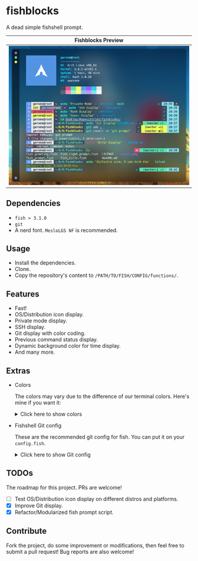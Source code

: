 # fishblocks
A dead simple fishshell prompt.

| Fishblocks Preview |
| --- |
| ![Preview](scrot.webp) |

## Dependencies

+ `fish > 3.1.0`
+ `git`
+ A nerd font. `MesloLGS NF` is recommended.

## Usage

+ Install the dependencies.
+ Clone.
+ Copy the repository's content to `/PATH/TO/FISH/CONFIG/functions/`.

## Features

+ Fast!
+ OS/Distribution icon display.
+ Private mode display.
+ SSH display.
+ Git display with color coding.
+ Previous command status display.
+ Dynamic background color for time display.
+ And many more.

## Extras

+ Colors

	The colors may vary due to the difference of our terminal colors. Here's mine if you want it:

	<details>
		<summary>Click here to show colors</summary>
		
		# Black
		color10		#3D4C5F
		color8		#56687E

		# Red
		color1		#EE4F84
		color9		#F48FB1

		# Green
		color2		#53E2AE
		color10		#A1EFD3

		# Yellow
		color3 		#F1FF52
		color11		#F1FA8C

		# Blue
		color4		#6498EF
		color12		#92B6F4

		# Magenta
		color5		#985EFF
		color13		#BD99FF

		# Cyan
		color6		#24D1E7
		color14		#87DFEB

		# White
		color7		#E5E5E5
		color15		#F8F8F2
			
	</details>

+ Fishshell Git config

	These are the recommended git config for fish. You can put it on your `config.fish`.

	<details>
		<summary>Click here to show Git config</summary>
		
		set -g __fish_git_prompt_show_informative_status 1
		set -g __fish_git_prompt_showupstream informative
		set -g __fish_git_prompt_showdirtystate yes
		set -g __fish_git_prompt_char_stateseparator ' '
		set -g __fish_git_prompt_char_cleanstate '✔'
		set -g __fish_git_prompt_char_dirtystate '✚'
		set -g __fish_git_prompt_char_invalidstate '✖'
		set -g __fish_git_prompt_char_stagedstate '●'
		set -g __fish_git_prompt_char_stashstate '⚑'
		set -g __fish_git_prompt_char_untrackedfiles '?'
		set -g __fish_git_prompt_char_upstream_ahead ''
		set -g __fish_git_prompt_char_upstream_behind ''
		set -g __fish_git_prompt_char_upstream_diverged 'ﱟ'
		set -g __fish_git_prompt_char_upstream_equal ''
		set -g __fish_git_prompt_char_upstream_prefix ''''
		
	</details>

## TODOs

The roadmap for this project. PRs are welcome!

+ [ ] Test OS/Distribution icon display on different distros and platforms.
+ [x] Improve Git display.
+ [x] Refactor/Modularized fish prompt script.

## Contribute

Fork the project, do some improvement or modifications, then feel free to submit a pull request! Bug reports are also welcome!
